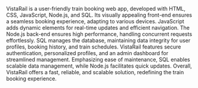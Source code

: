VistaRail is a user-friendly train booking web app, developed with HTML, CSS, JavaScript, Node.js, and SQL. Its visually appealing front-end ensures a seamless booking experience, adapting to various devices. JavaScript adds dynamic elements for real-time updates and efficient navigation. The Node.js back-end ensures high performance, handling concurrent requests effortlessly. SQL manages the database, maintaining data integrity for user profiles, booking history, and train schedules. VistaRail features secure authentication, personalized profiles, and an admin dashboard for streamlined management. Emphasizing ease of maintenance, SQL enables scalable data management, while Node.js facilitates quick updates. Overall, VistaRail offers a fast, reliable, and scalable solution, redefining the train booking experience.
